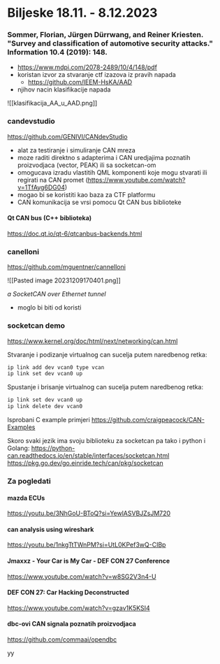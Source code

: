 # Biljeske 18.11. - 8.12.2023

### Sommer, Florian, Jürgen Dürrwang, and Reiner Kriesten. "Survey and classification of automotive security attacks." Information 10.4 (2019): 148.

- https://www.mdpi.com/2078-2489/10/4/148/pdf
- koristan izvor za stvaranje ctf izazova iz pravih napada
	- https://github.com/IEEM-HsKA/AAD
- njihov nacin klasifikacije napada

![[klasifikacija_AA_u_AAD.png]]

### candevstudio
https://github.com/GENIVI/CANdevStudio

- alat za testiranje i simuliranje CAN mreza
- moze raditi direktno s adapterima i CAN uredjajima poznatih proizvodjaca (vector, PEAK) ili sa socketcan-om
- omogucava izradu vlastitih QML komponenti koje mogu stvarati ili regirati na CAN promet (https://www.youtube.com/watch?v=1TfAyg6DG04)
- mogao bi se koristiti kao baza za CTF platformu
- CAN komunikacija se vrsi pomocu Qt CAN bus biblioteke

#### Qt CAN bus (C++ biblioteka)
https://doc.qt.io/qt-6/qtcanbus-backends.html

### canelloni
https://github.com/mguentner/cannelloni

![[Pasted image 20231209170401.png]]

_a SocketCAN over Ethernet tunnel_

- moglo bi biti od koristi

### socketcan demo
https://www.kernel.org/doc/html/next/networking/can.html

Stvaranje i podizanje virtualnog can sucelja putem naredbenog retka:
```bash
ip link add dev vcan0 type vcan
ip link set dev vcan0 up
```

Spustanje i brisanje virtualnog can sucelja putem naredbenog retka:
```bash
ip link set dev vcan0 up
ip link delete dev vcan0
```

Isprobani C example primjeri
https://github.com/craigpeacock/CAN-Examples

Skoro svaki jezik ima svoju biblioteku za socketcan pa tako i python i Golang:
https://python-can.readthedocs.io/en/stable/interfaces/socketcan.html
https://pkg.go.dev/go.einride.tech/can/pkg/socketcan

### Za pogledati
#### mazda ECUs
https://youtu.be/3NhGoU-BToQ?si=YewlASVBJZsJM720
#### can analysis using wireshark
https://youtu.be/1nkgTtTWnPM?si=UtL0KPef3wQ-CIBp
#### Jmaxxz - Your Car is My Car - DEF CON 27 Conference 
https://www.youtube.com/watch?v=w8SG2V3n4-U
#### DEF CON 27: Car Hacking Deconstructed
https://www.youtube.com/watch?v=gzav1K5KSI4
#### dbc-ovi CAN signala poznatih proizvodjaca
https://github.com/commaai/opendbc

yy